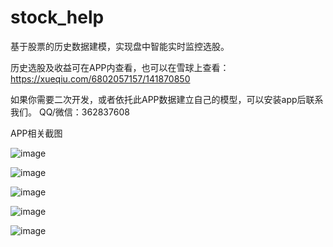 # stock_help
基于股票的历史数据建模，实现盘中智能实时监控选股。

历史选股及收益可在APP内查看，也可以在雪球上查看：https://xueqiu.com/6802057157/141870850

如果你需要二次开发，或者依托此APP数据建立自己的模型，可以安装app后联系我们。  QQ/微信：362837608

APP相关截图


![image](https://github.com/stockdata888/stock_help/blob/master/APP%E6%88%AA%E5%9B%BE1.png)

![image](https://github.com/stockdata888/stock_help/blob/master/APP%E6%88%AA%E5%9B%BE2.png)

![image](https://github.com/stockdata888/stock_help/blob/master/APP%E6%88%AA%E5%9B%BE3.png)

![image](https://github.com/stockdata888/stock_help/blob/master/APP%E6%88%AA%E5%9B%BE4.png)

![image](https://github.com/stockdata888/stock_help/blob/master/APP%E6%88%AA%E5%9B%BE5.png)
